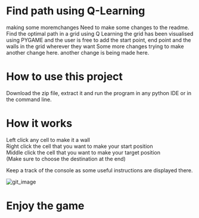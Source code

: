 # Find path using Q-Learning

making some moremchanges
Need to make some changes to the readme.
Find the optimal path in a grid using Q Learning the grid has been visualised using PYGAME and the user is free to add the start point, end point and the walls in the grid wherever they want
Some more changes
trying to make another change here.
another change is being made here.

# How to use this project
Download the zip file, extract it and run the program in any python IDE or in the command line.

# How it works
Left click any cell to make it a wall <br />
Right click the cell that you want to make your start position <br />
Middle click the cell that you want to make your target position <br />
(Make sure to choose the destination at the end) 

Keep a track of the console as some useful instructions are displayed there.

![git_image](https://user-images.githubusercontent.com/43096636/93681863-0907cd00-facc-11ea-87c4-eeebcdcf9893.png)

# Enjoy the game
